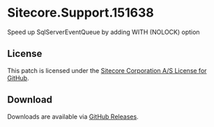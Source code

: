 # Sitecore.Support.151638
Speed up SqlServerEventQueue by adding WITH (NOLOCK) option

## License  
This patch is licensed under the [Sitecore Corporation A/S License for GitHub](https://github.com/sitecoresupport/Sitecore.Support.151638/blob/master/LICENSE).  

## Download  
Downloads are available via [GitHub Releases](https://github.com/sitecoresupport/Sitecore.Support.151638/releases).  

